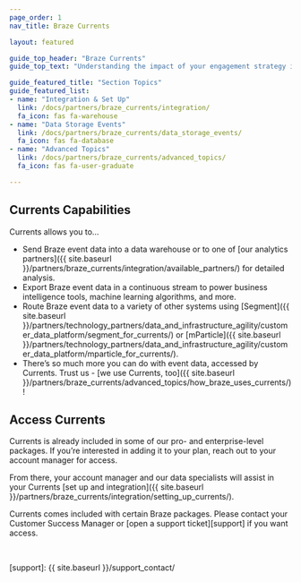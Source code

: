 ```yaml
---
page_order: 1
nav_title: Braze Currents

layout: featured

guide_top_header: "Braze Currents"
guide_top_text: "Understanding the impact of your engagement strategy is critical in informing your iteration and optimization of your communications with your users. To ensure that this valuable engagement data is tightly integrated with the rest of your operations, the Braze platform tracks a wide array of event data from your integration for analysis, retargeting, and other use-cases elsewhere within your own systems. <br> <br> To access this data for analysis, we recommend our Currents tool, a simple way to stream continuously updating data in a seamless circuit. Use Currents to send event data to one of <a href='/docs/partners/braze_currents/integration/available_partners/'>our many data partners</a> and begin using your data more intelligently sooner than you think!"

guide_featured_title: "Section Topics"
guide_featured_list:
- name: "Integration & Set Up"
  link: /docs/partners/braze_currents/integration/
  fa_icon: fas fa-warehouse
- name: "Data Storage Events"
  link: /docs/partners/braze_currents/data_storage_events/
  fa_icon: fas fa-database
- name: "Advanced Topics"
  link: /docs/partners/braze_currents/advanced_topics/
  fa_icon: fas fa-user-graduate

---
```


## Currents Capabilities

Currents allows you to…
* Send Braze event data into a data warehouse or to one of [our analytics partners]({{ site.baseurl }}/partners/braze_currents/integration/available_partners/) for detailed analysis.
* Export Braze event data in a continuous stream to power business intelligence tools, machine learning algorithms, and more.
* Route Braze event data to a variety of other systems using [Segment]({{ site.baseurl }}/partners/technology_partners/data_and_infrastructure_agility/customer_data_platform/segment_for_currents/) or [mParticle]({{ site.baseurl }}/partners/technology_partners/data_and_infrastructure_agility/customer_data_platform/mparticle_for_currents/).
* There’s so much more you can do with event data, accessed by Currents. Trust us - [we use Currents, too]({{ site.baseurl }}/partners/braze_currents/advanced_topics/how_braze_uses_currents/)!

## Access Currents

Currents is already included in some of our pro- and enterprise-level packages. If you’re interested in adding it to your plan, reach out to your account manager for access.

From there, your account manager and our data specialists will assist in your Currents [set up and integration]({{ site.baseurl }}/partners/braze_currents/integration/setting_up_currents/).

Currents comes included with certain Braze packages. Please contact your Customer Success Manager or [open a support ticket][support] if you want access.


<br>

[support]: {{ site.baseurl }}/support_contact/
